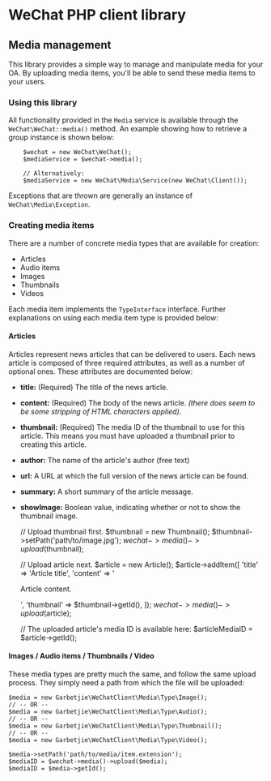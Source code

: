 # WeChat PHP client library

## Media management

This library provides a simple way to manage and manipulate media for your OA. By uploading media items, you'll be able
to send these media items to your users.

### Using this library

All functionality provided in the `Media` service is available through the `WeChat\WeChat::media()` method.
 An example showing how to retrieve a group instance is shown below:

        $wechat = new WeChat\WeChat();
        $mediaService = $wechat->media();
        
        // Alternatively:
        $mediaService = new WeChat\Media\Service(new WeChat\Client());
    
Exceptions that are thrown are generally an instance of `WeChat\Media\Exception`.

### Creating media items

There are a number of concrete media types that are available for creation:

* Articles
* Audio items
* Images
* Thumbnails
* Videos

Each media item implements the `TypeInterface` interface. Further explanations on using each media item type is provided
 below:


#### Articles

Articles represent news articles that can be delivered to users. Each news article is composed of three required
 attributes, as well as a number of optional ones. These attributes are documented below:

* **title:** (Required) The title of the news article.
* **content:** (Required) The body of the news article. *(there does seem to be some stripping of HTML characters applied)*.
* **thumbnail:** (Required) The media ID of the thumbnail to use for this article. This means you must have uploaded a thumbnail
 prior to creating this article.
* **author:** The name of the article's author (free text)
* **url:** A URL at which the full version of the news article can be found.
* **summary:** A short summary of the article message.
* **showImage:** Boolean value, indicating whether or not to show the thumbnail image.


    // Upload thumbnail first.
    $thumbnail = new Thumbnail();
    $thumbnail->setPath('path/to/image.jpg');
    $wechat->media()->upload($thumbnail);
     
    // Upload article next.
    $article = new Article();
    $article->addItem([
        'title' => 'Article title',
        'content' => '<p>Article content.</p>',
        'thumbnail' => $thumbnail->getId(),
    ]);
    $wechat->media()->upload($article);
     
    // The uploaded article's media ID is available here:
    $articleMediaID = $article->getId();


#### Images / Audio items / Thumbnails / Video

These media types are pretty much the same, and follow the same upload process. They simply need a path from which the
file will be uploaded:

    $media = new Garbetjie\WeChatClient\Media\Type\Image();
    // -- OR --
    $media = new Garbetjie\WeChatClient\Media\Type\Audio();
    // -- OR --
    $media = new Garbetjie\WeChatClient\Media\Type\Thumbnail();
    // -- OR --
    $media = new Garbetjie\WeChatClient\Media\Type\Video();
     
    $media->setPath('path/to/media/item.extension');
    $mediaID = $wechat->media()->upload($media);
    $mediaID = $media->getId();
